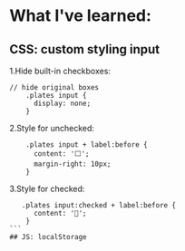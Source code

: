 # What I've learned:

## CSS: custom styling input

1.Hide built-in checkboxes:

```
// hide original boxes
    .plates input {
      display: none;
    }
```

2.Style for unchecked:

```
    .plates input + label:before {
      content: '⬜️';
      margin-right: 10px;
    }
```

3.Style for checked:

````
   .plates input:checked + label:before {
      content: '🌮';
    }
```
## JS: localStorage



